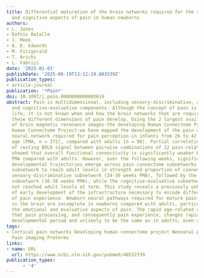 ```yaml
---
title: Differential maturation of the brain networks required for the sensory, emotional,
  and cognitive aspects of pain in human newborns
authors:
- L. Jones
- Dafnis Batalle
- J. Meek
- A. D. Edwards
- M. Fitzgerald
- T. Arichi
- L. Fabrizi
date: '2025-01-01'
publishDate: '2025-06-19T13:12:19.803539Z'
publication_types:
- article-journal
publication: '*Pain*'
doi: 10.1097/j.pain.0000000000003619
abstract: Pain is multidimensional, including sensory-discriminative, affective-motivational,
  and cognitive-evaluative components. Although the concept of pain is learned through
  life, it is not known when and how the brain networks that are required to encode
  these different dimensions of pain develop. Using the 2 largest available databases
  of brain magnetic resonance images-the developing Human Connectome Project and the
  Human Connectome Project-we have mapped the development of the pain connectome-the
  neural network required for pain perception-in infants from 26 to 42 weeks of postmenstrual
  age (PMA, n = 372), compared with adults (n = 98). Partial correlation analysis
  of resting BOLD signal between pairwise combinations of 12 pain-related brain regions
  showed that overall functional connectivity is significantly weaker before 32 weeks
  PMA compared with adults. However, over the following weeks, significantly different
  developmental trajectories emerge across pain connectome subnetworks. The first
  subnetwork to reach adult levels in strength and proportion of connections is the
  sensory-discriminative subnetwork (34-36 weeks PMA), followed by the affective-motivational
  subnetwork (36-38 weeks PMA), while the cognitive-evaluative subnetwork has still
  not reached adult levels at term. This study reveals a previously unknown pattern
  of early development of the infrastructure necessary to encode different components
  of pain experience. Newborn neural pathways required for mature pain processing
  in the brain are incomplete in newborns compared with adults, particularly regarding
  the emotional and evaluative aspects of pain. The rapid age-related changes suggest
  that pain processing, and consequently pain experience, changes rapidly over this
  developmental period and unlikely to be the same as in adults, even at term.
tags:
- Cortical pain networks Developing human connectome project Neonatal pain Pain connectome
  Pain imaging Preterms
links:
- name: URL
  url: https://www.ncbi.nlm.nih.gov/pubmed/40532739
publication_types:
      - '4'  
---
```


